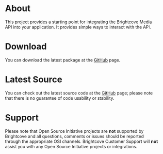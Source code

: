 <h1>
	About
</h1>

<p>
	This project provides a starting point for integrating the Brightcove Media API into your application. It provides simple ways to interact with the API.
</p>

<h1>
	Download
</h1>

<p>
	You can download the latest package at the <a href="http://github.com/brightcoveos/Java-MAPI-Wrapper">GitHub</a> page.
</p>

<h1>
	Latest Source
</h1>

<p>
	You can check out the latest source code at the <a href="http://github.com/brightcoveos/Java-MAPI-Wrapper">GitHub</a> page; please note that there is no guarantee of code usability or stability.
</p>

<h1>
	Support
</h1>

<p>
	Please note that Open Source Initiative projects are <strong>not</strong> supported by Brightcove and all questions, comments or issues should be reported through the appropriate OSI channels. Brightcove Customer Support will <strong>not</strong> assist you with any Open Source Initiative projects or integrations.
</p>